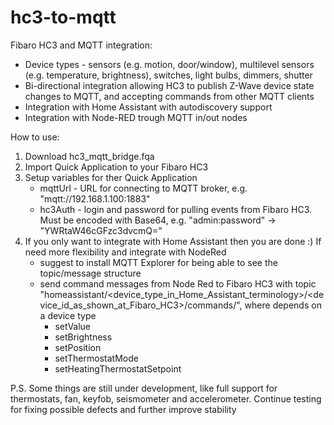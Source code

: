 # hc3-to-mqtt
Fibaro HC3 and MQTT integration:
   * Device types - sensors (e.g. motion, door/window), multilevel sensors (e.g. temperature, brightness), switches, light bulbs, dimmers, shutter
   * Bi-directional integration allowing HC3 to publish Z-Wave device state changes to MQTT, and accepting commands from other MQTT clients
   * Integration with Home Assistant with autodiscovery support
   * Integration with Node-RED trough MQTT in/out nodes


How to use:
1. Download hc3_mqtt_bridge.fqa
2. Import Quick Application to your Fibaro HC3
3. Setup variables for ther Quick Application
   * mqttUrl - URL for connecting to MQTT broker, e.g. "mqtt://192.168.1.100:1883"
   * hc3Auth - login and password for pulling events from Fibaro HC3. Must be encoded with Base64, e.g. "admin:password" -> "YWRtaW46cGFzc3dvcmQ="
4. If you only want to integrate with Home Assistant then you are done :) If need more flexibility and integrate with NodeRed
   * suggest to install MQTT Explorer for being able to see the topic/message structure
   * send command messages from Node Red to Fibaro HC3 with topic "homeassistant/<device_type_in_Home_Assistant_terminology>/<device_id_as_shown_at_Fibaro_HC3>/commands/<command>", where <command> depends on a device type
      * setValue
      * setBrightness 
      * setPosition
      * setThermostatMode
      * setHeatingThermostatSetpoint

P.S. Some things are still under development, like full support for thermostats, fan, keyfob, seismometer and accelerometer. Continue testing for fixing possible defects and further improve stability
